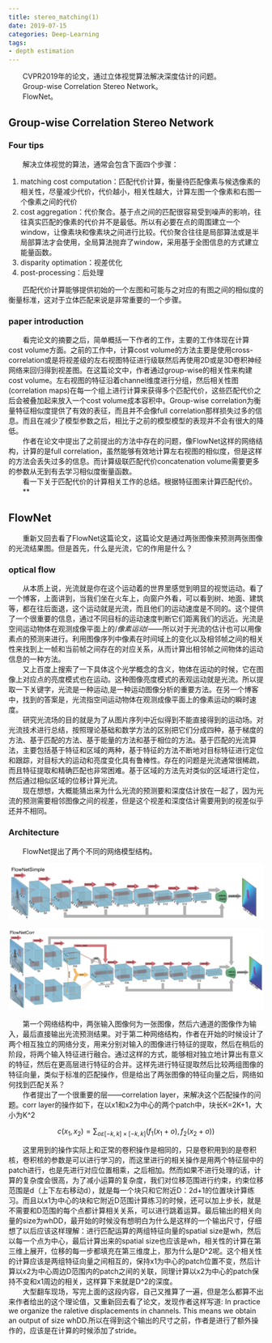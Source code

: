 ```yaml
---
title: stereo_matching(1)
date: 2019-07-15
categories: Deep-Learning
tags:
- depth estimation
---
```


　　CVPR2019年的论文，通过立体视觉算法解决深度估计的问题。<br>
　　Group-wise Correlation Stereo Network。<br>
　　FlowNet。<br>

<!-- more -->

## Group-wise Correlation Stereo Network

### Four tips
　　解决立体视觉的算法，通常会包含下面四个步骤：
1. 	matching cost computation：匹配代价计算，衡量待匹配像素与候选像素的相关性，尽量减少代价，代价越小，相关性越大，计算左图一个像素和右图一个像素之间的代价
2. 	cost aggregation：代价聚合。基于点之间的匹配很容易受到噪声的影响，往往真实匹配的像素的代价并不是最低。所以有必要在点的周围建立一个window，让像素块和像素块之间进行比较。代价聚合往往是局部算法或是半局部算法才会使用，全局算法抛弃了window，采用基于全图信息的方式建立能量函数。
3. 	disparity optimation：视差优化
4. 	post-processing：后处理

　　匹配代价计算能够提供初始的一个左图和可能与之对应的有图之间的相似度的衡量标准，这对于立体匹配来说是非常重要的一个步骤。
　　
### paper introduction
　　看完论文的摘要之后，简单概括一下作者的工作，主要的工作体现在计算cost volume方面。之前的工作中，计算cost volume的方法主要是使用cross-correlation或是将视差级的左右视图特征进行级联然后再使用2D或是3D卷积神经网络来回归得到视差图。在这篇论文中，作者通过group-wise的相关性来构建cost volume。左右视图的特征沿着channel维度进行分组，然后相关性图(correlation maps)在每一个组上进行计算来获得多个匹配代价，这些匹配代价之后会被叠加起来放入一个cost volume成本容积中。Group-wise correlation为衡量特征相似度提供了有效的表征，而且并不会像full correlation那样损失过多的信息。而且在减少了模型参数之后，相比于之前的模型模型的表现并不会有很大的降低。<br>
　　作者在论文中提出了之前提出的方法中存在的问题，像FlowNet这样的网络结构，计算的是full correlation，虽然能够有效地计算左右视图的相似度，但是这样的方法会丢失过多的信息。而计算级联匹配代价concatenation volume需要更多的参数从无到有去学习相似度衡量函数。<br>
　　看一下关于匹配代价的计算相关工作的总结。根据特征图来计算匹配代价。
　　**
　　
## FlowNet

　　重新又回去看了FlowNet这篇论文，这篇论文是通过两张图像来预测两张图像的光流结果图。但是首先，什么是光流，它的作用是什么？<br>

### optical flow

　　从本质上说，光流就是你在这个运动着的世界里感觉到明显的视觉运动。看了一个博客，上面讲到，当我们坐在火车上，向窗户外看，可以看到树、地面、建筑等，都在往后面退，这个运动就是光流，而且他们的运动速度是不同的。这个提供了一个很重要的信息，通过不同目标的运动速度判断它们距离我们的远近。光流是空间运动物体在观测成像平面上的/*像素运动*/——所以对于光流的估计也可以用像素点的预测来进行。利用图像序列中像素在时间域上的变化以及相邻帧之间的相关性来找到上一帧和当前帧之间存在的对应关系，从而计算出相邻帧之间物体的运动信息的一种方法。<br>
　　又上百度上搜索了一下具体这个光学概念的含义，物体在运动的时候，它在图像上对应点的亮度模式也在运动。这种图像亮度模式的表观运动就是光流。所以提取一下关键字，光流是一种运动,是一种运动图像分析的重要方法。在另一个博客中，找到的答案是，光流指空间运动物体在观测成像平面上的像素运动的瞬时速度。<br>
　　研究光流场的目的就是为了从图片序列中近似得到不能直接得到的运动场。对光流技术进行总结，按照理论基础和数学方法的区别把它们分成四种，基于梯度的方法、基于匹配的方法、基于能量的方法和基于相位的方法。基于匹配的光流算法，主要包括基于特征和区域的两种，基于特征的方法不断地对目标特征进行定位和跟踪，对目标大的运动和亮度变化具有鲁棒性。存在的问题是光流通常很稀疏，而且特征提取和精确匹配也非常困难。基于区域的方法先对类似的区域进行定位，然后通过相似区域的位移计算光流。<br>
　　现在想想，大概能猜出来为什么光流的预测要和深度估计放在一起了，因为光流的预测需要相邻图像之间的视差，但是这个视差和深度估计需要用到的视差似乎还并不相同。
### Architecture

　　FlowNet提出了两个不同的网络模型结构。

![](/pic/flowS.png)

![](/pic/flowC.png)

　　第一个网络结构中，两张输入图像何为一张图像，然后六通道的图像作为输入，最后直接输出光流预测结果。对于第二种网络结构，作者在开始的时候设计了两个相互独立的网络分支，用来分别对输入的图像进行特征的提取，然后在稍后的阶段，将两个输入特征进行融合。通过这样的方式，能够相对独立地计算出有意义的特征，然后在更高层进行特征的合并。这样先进行特征提取然后比较两组图像的特征向量，类似于标准的匹配操作，但是给出了两张图像的特征向量之后，网络如何找到匹配关系？<br>
　　作者提出了一个很重要的层——correlation layer，来解决这个匹配操作的问题。corr layer的操作如下，在以x1和x2为中心的两个patch中，块长K=2K+1，大小为K^2<br>

$$
c(x_1,x_2)=\sum_{o\varepsilon[-k,k]\times[-k,k]}(f_1(x_1+o),f_2(x_2+o))
$$

　　这里用到的操作实际上和正常的卷积操作是相同的，只是卷积用到的是卷积核，卷积核的参数是可以进行学习的，而这里进行的相关操作是用两个特征层中的patch进行，也是先进行对应位置相乘，之后相加。然而如果不进行处理的话，计算的复杂度会很高，为了减小运算的复杂度，我们对位移范围进行约束，约束位移范围是d（上下左右移动d），就是每一个块只和它附近D：2d+1的位置块计算练习。而且以x1为中心的块和它附近D范围计算练习的时候，还可以加上步长，就是不需要和D范围的每个点都计算相关关系，可以进行跳着运算。最后输出的相关向量的size为whDD，最开始的时候没有想明白为什么是这样的一个输出尺寸，仔细想了以后应该这样理解：进行匹配运算的两组特征向量的spatial size是wh，然后以每一个点为中心，最后计算出来的spatial size也应该是wh，相关性的计算在第三维上展开，位移的每一步都填充在第三维度上，那为什么是D^2呢。这个相关性的计算应该是两组特征向量之间相互的，保持x1为中心的patch位置不变，然后计算以x2为中心周边D范围内的patch之间的关联，同理计算以x2为中心的patch保持不变和x1周边的相关，这样算下来就是D^2的深度。<br>
　　大型翻车现场，写完上面的这段内容，自己又推算了一遍，但是怎么都算不出来作者给出的这个理论值，又重新回去看了论文，发现作者这样写道: In practice we organize the raletive displacements in channels.	This means we obtain an output of size whDD.所以在得到这个输出的尺寸之前，作者是进行了额外操作的，应该是在计算的时候添加了stride。